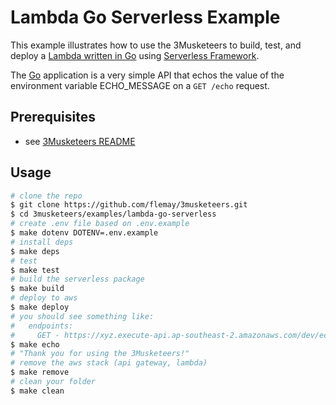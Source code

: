 # Lambda Go Serverless Example

This example illustrates how to use the 3Musketeers to build, test, and deploy a [Lambda written in Go](https://github.com/aws/aws-lambda-go) using [Serverless Framework](https://serverless.com).

The [Go](https://golang.org) application is a very simple API that echos the value of the environment variable ECHO_MESSAGE on a `GET /echo` request.

## Prerequisites

- see [3Musketeers README](https://github.com/flemay/3musketeers/blob/master/README.md)

## Usage

```bash
# clone the repo
$ git clone https://github.com/flemay/3musketeers.git
$ cd 3musketeers/examples/lambda-go-serverless
# create .env file based on .env.example
$ make dotenv DOTENV=.env.example
# install deps
$ make deps
# test
$ make test
# build the serverless package
$ make build
# deploy to aws
$ make deploy
# you should see something like:
#   endpoints:
#     GET - https://xyz.execute-api.ap-southeast-2.amazonaws.com/dev/echo
$ make echo
# "Thank you for using the 3Musketeers!"
# remove the aws stack (api gateway, lambda)
$ make remove
# clean your folder
$ make clean
```